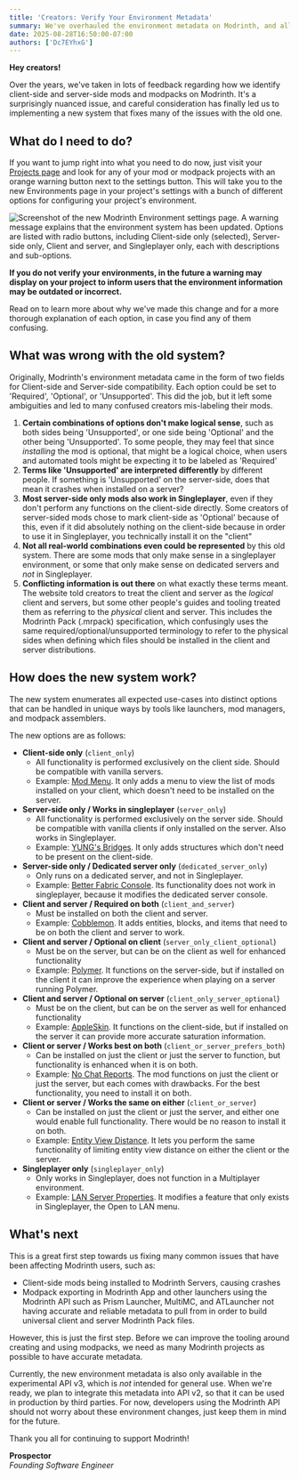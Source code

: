 ```yaml
---
title: 'Creators: Verify Your Environment Metadata'
summary: We've overhauled the environment metadata on Modrinth, and all creators must verify their settings.
date: 2025-08-28T16:50:00-07:00
authors: ['Dc7EYhxG']
---
```


**Hey creators!**

Over the years, we've taken in lots of feedback regarding how we identify client-side and server-side mods and modpacks on Modrinth. It's a surprisingly nuanced issue, and careful consideration has finally led us to implementing a new system that fixes many of the issues with the old one.

## What do I need to do?

If you want to jump right into what you need to do now, just visit your [Projects page](/dashboard/projects) and look for any of your mod or modpack projects with an orange warning button next to the settings button. This will take you to the new Environments page in your project's settings with a bunch of different options for configuring your project's environment.

![Screenshot of the new Modrinth Environment settings page. A warning message explains that the environment system has been updated. Options are listed with radio buttons, including Client-side only (selected), Server-side only, Client and server, and Singleplayer only, each with descriptions and sub-options.](./env-settings.webp)

**If you do not verify your environments, in the future a warning may display on your project to inform users that the environment information may be outdated or incorrect.**

Read on to learn more about why we've made this change and for a more thorough explanation of each option, in case you find any of them confusing.

## What was wrong with the old system?

Originally, Modrinth's environment metadata came in the form of two fields for Client-side and Server-side compatibility. Each option could be set to 'Required', 'Optional', or 'Unsupported'. This did the job, but it left some ambiguities and led to many confused creators mis-labeling their mods.

1. **Certain combinations of options don't make logical sense**, such as both sides being 'Unsupported', or one side being 'Optional' and the other being 'Unsupported'. To some people, they may feel that since _installing_ the mod is optional, that might be a logical choice, when users and automated tools might be expecting it to be labeled as 'Required'
2. **Terms like 'Unsupported' are interpreted differently** by different people. If something is 'Unsupported' on the server-side, does that mean it crashes when installed on a server?
3. **Most server-side only mods also work in Singleplayer**, even if they don't perform any functions on the client-side directly. Some creators of server-sided mods chose to mark client-side as 'Optional' because of this, even if it did absolutely nothing on the client-side because in order to use it in Singleplayer, you technically install it on the "client"
4. **Not all real-world combinations even could be represented** by this old system. There are some mods that only make sense in a singleplayer environment, or some that only make sense on dedicated servers and _not_ in Singleplayer.
5. **Conflicting information is out there** on what exactly these terms meant. The website told creators to treat the client and server as the _logical_ client and servers, but some other people's guides and tooling treated them as referring to the _physical_ client and server. This includes the Modrinth Pack (.mrpack) specification, which confusingly uses the same required/optional/unsupported terminology to refer to the physical sides when defining which files should be installed in the client and server distributions.

## How does the new system work?

The new system enumerates all expected use-cases into distinct options that can be handled in unique ways by tools like launchers, mod managers, and modpack assemblers.

The new options are as follows:

- **Client-side only** (`client_only`)
  - All functionality is performed exclusively on the client side. Should be compatible with vanilla servers.
  - Example: [Mod Menu](/mod/modmenu). It only adds a menu to view the list of mods installed on your client, which doesn't need to be installed on the server.
- **Server-side only / Works in singleplayer** (`server_only`)
  - All functionality is performed exclusively on the server side. Should be compatible with vanilla clients if only installed on the server. Also works in Singleplayer.
  - Example: [YUNG's Bridges](/mod/yungs-bridges). It only adds structures which don't need to be present on the client-side.
- **Server-side only / Dedicated server only** (`dedicated_server_only`)
  - Only runs on a dedicated server, and not in Singleplayer.
  - Example: [Better Fabric Console](/mod/better-fabric-console). Its functionality does not work in singleplayer, because it modifies the dedicated server console.
- **Client and server / Required on both** (`client_and_server`)
  - Must be installed on both the client and server.
  - Example: [Cobblemon](/mod/cobblemon). It adds entities, blocks, and items that need to be on both the client and server to work.
- **Client and server / Optional on client** (`server_only_client_optional`)
  - Must be on the server, but can be on the client as well for enhanced functionality
  - Example: [Polymer](/mod/polymer). It functions on the server-side, but if installed on the client it can improve the experience when playing on a server running Polymer.
- **Client and server / Optional on server** (`client_only_server_optional`)
  - Must be on the client, but can be on the server as well for enhanced functionality
  - Example: [AppleSkin](/mod/appleskin). It functions on the client-side, but if installed on the server it can provide more accurate saturation information.
- **Client or server / Works best on both** (`client_or_server_prefers_both`)
  - Can be installed on just the client or just the server to function, but functionality is enhanced when it is on both.
  - Example: [No Chat Reports](/mod/no-chat-reports). The mod functions on just the client or just the server, but each comes with drawbacks. For the best functionality, you need to install it on both.
- **Client or server / Works the same on either** (`client_or_server`)
  - Can be installed on just the client or just the server, and either one would enable full functionality. There would be no reason to install it on both.
  - Example: [Entity View Distance](/mod/entity-view-distance). It lets you perform the same functionality of limiting entity view distance on either the client or the server.
- **Singleplayer only** (`singleplayer_only`)
  - Only works in Singleplayer, does not function in a Multiplayer environment.
  - Example: [LAN Server Properties](/mod/lan-server-properties). It modifies a feature that only exists in Singleplayer, the Open to LAN menu.

## What's next

This is a great first step towards us fixing many common issues that have been affecting Modrinth users, such as:

- Client-side mods being installed to Modrinth Servers, causing crashes
- Modpack exporting in Modrinth App and other launchers using the Modrinth API such as Prism Launcher, MultiMC, and ATLauncher not having accurate and reliable metadata to pull from in order to build universal client and server Modrinth Pack files.

However, this is just the first step. Before we can improve the tooling around creating and using modpacks, we need as many Modrinth projects as possible to have accurate metadata.

Currently, the new environment metadata is also only available in the experimental API v3, which is _not_ intended for general use. When we're ready, we plan to integrate this metadata into API v2, so that it can be used in production by third parties. For now, developers using the Modrinth API should not worry about these environment changes, just keep them in mind for the future.

Thank you all for continuing to support Modrinth!

**Prospector**\
_Founding Software Engineer_
